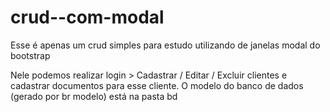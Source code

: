 # crud--com-modal
Esse é apenas um crud simples para estudo utilizando de janelas modal do bootstrap

Nele podemos realizar login > Cadastrar / Editar / Excluir clientes e cadastrar documentos para esse cliente. 
O modelo do banco de dados (gerado por br modelo) está na pasta bd 
